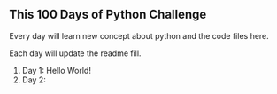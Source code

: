 ## This 100 Days of Python Challenge

Every day will learn new concept about python and the code files here.

Each day will update the readme fill.

 1. Day 1: Hello World!
 2. Day 2: 
 


